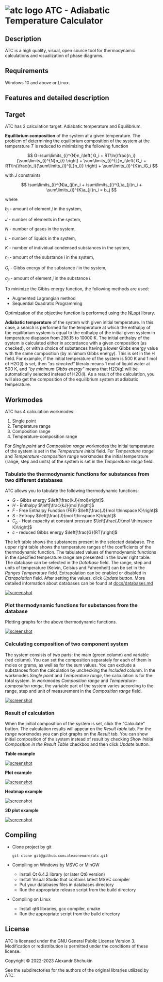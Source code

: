 # ![atc logo](images/logo_atc.svg) __ATC - Adiabatic Temperature Calculator__

## __Description__

ATC is a high quality, visual, open source tool for thermodynamic calculations and visualization of phase diagrams.

## __Requirements__

Windows 10 and above or Linux.

## __Features and detailed description__

## Target
ATC has 2 calculation target: Adiabatic temperature and Equilibrium.

__Equilibrium composition__ of the system at a given temperature. The problem of determining the equilibrium composition of the system at the temperature $T$ is reduced to minimizing the following function

$$
G=\sum\limits_{i}^{N}n_i\left( G_i + RT\ln{\frac{n_i}{\sum\limits_{i}^{N}n_i}} \right) + \sum\limits_{i}^{L}n_i\left( G_i + RT\ln{\frac{n_i}{\sum\limits_{i}^{L}n_i}} \right) + \sum\limits_{i}^{K}n_iG_i
$$

with $J$ constraints

$$
\sum\limits_{i}^{N}a_{ji}n_i + \sum\limits_{i}^{L}a_{ji}n_i + \sum\limits_{i}^{K}a_{ji}n_i = b_j
$$

where

$b_j$ - amount of element $j$ in the system,

$J$ - number of elements in the system,

$N$ - number of gases in the system,

$L$ - number of liquids in the system,

$K$ - number of individual condensed substances in the system,

$n_i$ - amount of the substance $i$ in the system,

$G_i$ - Gibbs energy of the substance $i$ in the system,

$a_{ji}$ - amount of element $j$ in the substance $i$.

To minimize the Gibbs energy function, the following methods are used:

* Augmented Lagrangian method
* Sequential Quadratic Programming

Optimization of the objective function is performed using the [NLopt](http://github.com/stevengj/nlopt) library.

__Adiabatic temperature__ of the system with given initial temperature. In this case, a search is performed for the temperature at which the enthalpy of the equilibrium system is equal to the enthalpy of the initial given system in temperature diapason from 298.15 to 10000 K. The initial enthalpy of the system is calculated either in accordance with a given composition (as checked), or with a choice of substances having a lower Gibbs energy value with the same composition (by minimum Gibbs energy). This is set in the H field. For example, if the initial temperature of the system is 500 K and 1 mol of H2O(l) is set, then _"as checked"_ literaly means 1 mol of liquid water at 500 K, and _"by minimum Gibbs energy"_ means that H2O(g) will be automatically selected instead of H2O(l). As a result of the calculation, you will also get the composition of the equilibrium system at adiabatic temperature.

## Workmodes

ATC has 4 calculation workmodes:
1. Single point
2. Temperature range
3. Composition range
4. Temperature-composition range

For _Single point_ and _Composition range_ workmodes the initial temperature of the system is set in the _Temperature initial_ field. For _Temperature range_ and _Temperature-composition range_ workmodes the initial temperature (range, step and units) of the system is set in the _Temperature range_ field.

### __Tabulate the thermodynamic functions for substances from two different databases__

ATC allows you to tabulate the following thermodynamic functions:
* $G$ - Gibbs energy $\left[\frac{kJ}{mol}\right]$
* $H$ - Enthalpy $\left[\frac{kJ}{mol}\right]$
* $F$ - Free Enthalpy Function (FEF) $\left[\frac{J}{mol \thinspace K}\right]$
* $S$ - Entropy $\left[\frac{J}{mol \thinspace K}\right]$
* $C_p$ - Heat capacity at constant pressure $\left[\frac{J}{mol \thinspace K}\right]$
* $c$ - reduced Gibbs energy $\left[\frac{G}{RT}\right]$

The left table shows the substances present in the selected database. The upper right table shows the temperature ranges of the coefficients of the thermodynamic function. The tabulated values of thermodynamic functions in the specified temperature range are presented in the lower right table. The database can be selected in the _Database_ field. The range, step and units of temperature (Kelvin, Celsius and Fahrenheit) can be set in the _Ranges Temperature_ field. Extrapolation can be enabled or disabled in _Extrapolation_ field. After setting the values, click _Update_ button. More detailed information about databases can be found at [docs/databases.md](docs/databases.md)

[![screenshot](images/screenshots/substances_1.png "Thermodynamic information")](images/screenshots/substances_1.png?raw=true)

### __Plot thermodynamic functions for substances from the database__

Plotting graphs for the above thermodynamic functions.

[![screenshot](images/screenshots/graphs_1.png "Thermodynamic function plot")](images/screenshots/graphs_1.png?raw=true)

### __Calculating composition of two component system__

The system consists of two parts: the main (green column) and variable (red column). You can set the composition separately for each of them in moles or grams, as well as for the sum values. You can exclude a substances from the calculation by unchecking the _Included_ column. In the workmodes _Single point_ and _Temperature range_, the calculation is for the total system. In workmodes _Composition range_ and _Temperature-composition range_, the variable part of the system varies according to the range, step and unit of measurement in the _Composition range_ field.

[![screenshot](images/screenshots/amounts_1.png "Composition of the system")](images/screenshots/amounts_1.png?raw=true)

### __Result of calculation__

When the initial composition of the system is set, click the "Calculate" button. The calculation results will appear on the _Result table_ tab. For the _range_ workmodes you can plot graphs on the _Result_ tab. You can show initial composition of the system instead of result by checking _Show Initial Composition in the Result Table_ checkbox and then click _Update_ button.

__Table example__

[![screenshot](images/screenshots/result_1.png "Calculation result table")](images/screenshots/result_1.png?raw=true)

__Plot example__

[![screenshot](images/screenshots/result_2.png "Calculation result plot")](images/screenshots/result_2.png?raw=true)

__Heatmap example__

[![screenshot](images/screenshots/result_3.png "Calculation result heatmap")](images/screenshots/result_3.png?raw=true)

__3D plot example__

[![screenshot](images/screenshots/result_4.png "Calculation result 3D plot")](images/screenshots/result_4.png?raw=true)


## Compiling

+ Clone project by git

	```shell
	git clone git@github.com:alexonemore/atc.git
	```

+ Compiling on Windows by MSVC or MinGW
	+ Install Qt 6.4.2 library (or later Qt6 version)
	+ Install Visual Studio that contains latest MSVC compiler
	+ Put your databases files in databases directory
	+ Run the appropriate release script from the build directory

+ Compiling on Linux
	+ Install qt6 libraries, gcc compiler, cmake
	+ Run the appropriate script from the build directory

## License

ATC is licensed under the GNU General Public License Version 3.
Modification or redistribution is permitted under the conditions of these license.

Copyright © 2022-2023 Alexandr Shchukin

See the subdirectories for the authors of the original libraries utilized by ATC.

